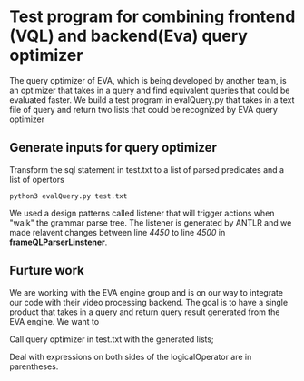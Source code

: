 # Test program for combining frontend (VQL) and backend(Eva) query optimizer
The query optimizer of EVA, which is being developed by another team, is an optimizer that takes in a query and find equivalent queries that could be evaluated faster. We build a test program in evalQuery.py that takes in a text file of query and return two lists that could be recognized by EVA query optimizer 
## Generate inputs for query optimizer
Transform the sql statement in test.txt to a list of parsed predicates and a list of opertors  
```
python3 evalQuery.py test.txt
```

We used a design patterns called listener that will trigger actions when "walk" the grammar parse tree.
The listener is generated by ANTLR and we made relavent changes between line *4450* to line *4500* in **frameQLParserLinstener**.

## Furture work
We are working with the EVA engine group and is on our way to integrate our code with their video processing backend.
The goal is to have a single product that takes in a query and return query result generated from the EVA engine.
We want to 

Call query optimizer in test.txt with the generated lists;  

Deal with expressions on both sides of the logicalOperator are in parentheses. 